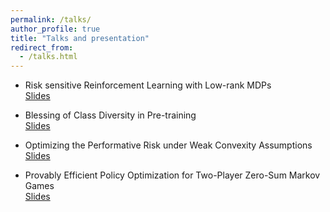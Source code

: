 ```yaml
---
permalink: /talks/
author_profile: true
title: "Talks and presentation"
redirect_from:
  - /talks.html
---
```


* Risk sensitive Reinforcement Learning with Low-rank MDPs  
[Slides](https://yulaizhao.com/files/slides_riskRL.pdf)  

* Blessing of Class Diversity in Pre-training  
[Slides](https://yulaizhao.com/files/slides_blessing.pdf)  

* Optimizing the Performative Risk under Weak Convexity Assumptions  
[Slides](https://yulaizhao.com/files/slides_optml.pdf)  

* Provably Efficient Policy Optimization for Two-Player Zero-Sum Markov Games  
[Slides](https://yulaizhao.com/files/slides_pgt.pdf)  

<!-- <a href="files/resume-yulai.pdf" target="_blank">PDF.</a> -->